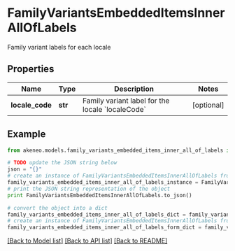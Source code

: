 # FamilyVariantsEmbeddedItemsInnerAllOfLabels

Family variant labels for each locale

## Properties
Name | Type | Description | Notes
------------ | ------------- | ------------- | -------------
**locale_code** | **str** | Family variant label for the locale &#x60;localeCode&#x60; | [optional] 

## Example

```python
from akeneo.models.family_variants_embedded_items_inner_all_of_labels import FamilyVariantsEmbeddedItemsInnerAllOfLabels

# TODO update the JSON string below
json = "{}"
# create an instance of FamilyVariantsEmbeddedItemsInnerAllOfLabels from a JSON string
family_variants_embedded_items_inner_all_of_labels_instance = FamilyVariantsEmbeddedItemsInnerAllOfLabels.from_json(json)
# print the JSON string representation of the object
print FamilyVariantsEmbeddedItemsInnerAllOfLabels.to_json()

# convert the object into a dict
family_variants_embedded_items_inner_all_of_labels_dict = family_variants_embedded_items_inner_all_of_labels_instance.to_dict()
# create an instance of FamilyVariantsEmbeddedItemsInnerAllOfLabels from a dict
family_variants_embedded_items_inner_all_of_labels_form_dict = family_variants_embedded_items_inner_all_of_labels.from_dict(family_variants_embedded_items_inner_all_of_labels_dict)
```
[[Back to Model list]](../README.md#documentation-for-models) [[Back to API list]](../README.md#documentation-for-api-endpoints) [[Back to README]](../README.md)


